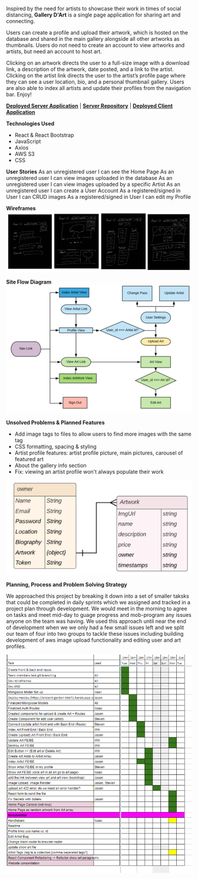 Inspired by the need for artists to showcase their work in times of social distancing, **Gallery D'Art** is a single page application for sharing art and connecting.  

Users can create a profile and upload their artwork, which is hosted on the database and shared in the main gallery alongside all other artworks as thumbnails. Users do not need to create an account to view artworks and artists, but need an account to host art.

Clicking on an artwork directs the user to a full-size image with a download link, a description of the artwork, date posted, and a link to the artist. Clicking on the artist link directs the user to the artist’s profile page where they can see a user location, bio, and a personal thumbnail gallery. Users are also able to index all artists and update their profiles from the navigation bar.
Enjoy!

**[Deployed Server Application](https://ancient-garden-56671.herokuapp.com)** |
**[Server Repository](https://github.com/Drag-on-Drop/Avant-Gallery-Server)** |
**[Deployed Client Application](https://drag-on-drop.github.io/Avant-Gallery-Client/#/)**

**Technologies Used**
- React & React Bootstrap
- JavaScript
- Axios
- AWS S3
- CSS

**User Stories**
As an unregistered user I can see the Home Page
As an unregistered user I can view images uploaded in the database
As an unregistered user I can view images uploaded by a specific Artist
As an unregistered user I can create a User Account
As a registered/signed in User I can CRUD images
As a registered/signed in User I can edit my Profile

**Wireframes**
![Wireframes](https://github.com/Drag-on-Drop/Avant-Gallery-Client/blob/readMe/Avant%20Gallery%20Wireframes.PNG)

**Site Flow Diagram**
![Site Flow](https://github.com/Drag-on-Drop/Avant-Gallery-Client/blob/readMe/Site%20Flow.PNG)

**Unsolved Problems & Planned Features**
- Add image tags to files to allow users to find more images with the same tag
- CSS formatting, spacing & styling
- Artist profile features: artist profile picture, main pictures, carousel of featured art
- About the gallery info section
- Fix: viewing an artist profile won't always populate their work

![Entity Relationship Diagram](https://github.com/Drag-on-Drop/Avant-Gallery-Server/blob/master/Avant%20Gallery%20ERD.PNG "Entity Relationship Diagram")

**Planning, Process and Problem Solving Strategy**

We approached this project by breaking it down into a set of smaller taksks that could be completed in daily sprints which we assigned and tracked in a project plan through development. We would meet in the morning to agree on tasks and meet mid-day to guage progress and mob-program any issues anyone on the team was having. We used this approach until near the end of development when we we only had a few small issues left and we split our team of four into two groups to tackle these issues including building development of aws image upload functionality and editing user and art profiles. 

![Project Plan](https://github.com/Drag-on-Drop/Avant-Gallery-Server/blob/master/Avant%20Gallery%20Project%20Plan.PNG "Project Plan")